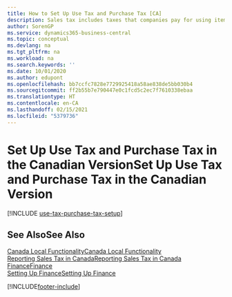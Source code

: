```yaml
---
title: How to Set Up Use Tax and Purchase Tax [CA]
description: Sales tax includes taxes that companies pay for using items in the Canadian version.
author: SorenGP
ms.service: dynamics365-business-central
ms.topic: conceptual
ms.devlang: na
ms.tgt_pltfrm: na
ms.workload: na
ms.search.keywords: ''
ms.date: 10/01/2020
ms.author: edupont
ms.openlocfilehash: bb7ccfc7828e7729925418a58ae838de5bb030b4
ms.sourcegitcommit: ff2b55b7e790447e0c1fcd5c2ec7f7610338ebaa
ms.translationtype: HT
ms.contentlocale: en-CA
ms.lasthandoff: 02/15/2021
ms.locfileid: "5379736"
---
```

# <a name="set-up-use-tax-and-purchase-tax-in-the-canadian-version"></a><span data-ttu-id="fa8bc-103">Set Up Use Tax and Purchase Tax in the Canadian Version</span><span class="sxs-lookup"><span data-stu-id="fa8bc-103">Set Up Use Tax and Purchase Tax in the Canadian Version</span></span>

[!INCLUDE [use-tax-purchase-tax-setup](../includes/CAMXUS/use-tax-purchase-tax-setup.md)]

## <a name="see-also"></a><span data-ttu-id="fa8bc-104">See Also</span><span class="sxs-lookup"><span data-stu-id="fa8bc-104">See Also</span></span>

[<span data-ttu-id="fa8bc-105">Canada Local Functionality</span><span class="sxs-lookup"><span data-stu-id="fa8bc-105">Canada Local Functionality</span></span>](canada-local-functionality.md)  
[<span data-ttu-id="fa8bc-106">Reporting Sales Tax in Canada</span><span class="sxs-lookup"><span data-stu-id="fa8bc-106">Reporting Sales Tax in Canada</span></span>](ca-sales-tax.md)  
[<span data-ttu-id="fa8bc-107">Finance</span><span class="sxs-lookup"><span data-stu-id="fa8bc-107">Finance</span></span>](../../finance.md)  
[<span data-ttu-id="fa8bc-108">Setting Up Finance</span><span class="sxs-lookup"><span data-stu-id="fa8bc-108">Setting Up Finance</span></span>](../../finance.md)  


[!INCLUDE[footer-include](../../includes/footer-banner.md)]